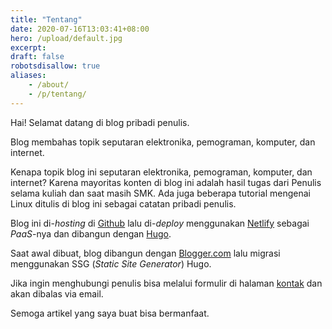 ```yaml
---
title: "Tentang"
date: 2020-07-16T13:03:41+08:00
hero: /upload/default.jpg
excerpt:
draft: false
robotsdisallow: true
aliases:
    - /about/
    - /p/tentang/
---
```


Hai! Selamat datang di blog pribadi penulis.

Blog membahas topik seputaran elektronika, pemograman, komputer, dan internet.

Kenapa topik blog ini seputaran elektronika, pemograman, komputer, dan internet? Karena mayoritas konten di blog ini adalah hasil tugas dari Penulis selama kuliah dan saat masih SMK. Ada juga beberapa tutorial mengenai Linux ditulis di blog ini sebagai catatan pribadi penulis.

Blog ini di-*hosting* di [Github](//github.com) lalu di-*deploy* menggunakan [Netlify](//netlify.com) sebagai *PaaS*-nya dan dibangun dengan [Hugo](//gohugo.io).

Saat awal dibuat, blog dibangun dengan [Blogger.com](//blogger.com) lalu migrasi menggunakan SSG (*Static Site Generator*) Hugo.

Jika ingin menghubungi penulis bisa melalui formulir di halaman [kontak](/contact) dan akan dibalas via email.

Semoga artikel yang saya buat bisa bermanfaat.
